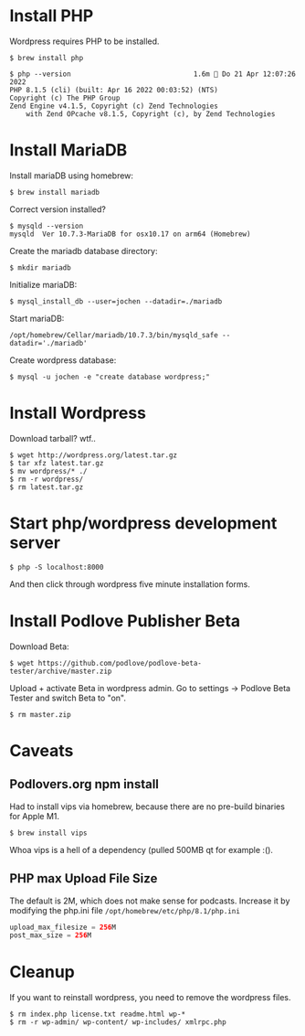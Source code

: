 # Install PHP

Wordpress requires PHP to be installed.

```shell
$ brew install php
```

```shell
$ php --version                              1.6m  Do 21 Apr 12:07:26 2022
PHP 8.1.5 (cli) (built: Apr 16 2022 00:03:52) (NTS)
Copyright (c) The PHP Group
Zend Engine v4.1.5, Copyright (c) Zend Technologies
    with Zend OPcache v8.1.5, Copyright (c), by Zend Technologies
```

# Install MariaDB

Install mariaDB using homebrew:

```shell
$ brew install mariadb
```

Correct version installed?
```shell
$ mysqld --version
mysqld  Ver 10.7.3-MariaDB for osx10.17 on arm64 (Homebrew)
```

Create the mariadb database directory:
```shell
$ mkdir mariadb
```

Initialize mariaDB:

```shell
$ mysql_install_db --user=jochen --datadir=./mariadb
```

Start mariaDB:

```shell
/opt/homebrew/Cellar/mariadb/10.7.3/bin/mysqld_safe --datadir='./mariadb'
```

Create wordpress database:

```shell
$ mysql -u jochen -e "create database wordpress;"
```

# Install Wordpress

Download tarball? wtf..

```shell
$ wget http://wordpress.org/latest.tar.gz
$ tar xfz latest.tar.gz
$ mv wordpress/* ./
$ rm -r wordpress/
$ rm latest.tar.gz
```

# Start php/wordpress development server

```shell
$ php -S localhost:8000
```

And then click through wordpress five minute installation forms.

# Install Podlove Publisher Beta

Download Beta:

```shell
$ wget https://github.com/podlove/podlove-beta-tester/archive/master.zip
```

Upload + activate Beta in wordpress admin. Go to settings -> Podlove Beta Tester
and switch Beta to "on".

```shell
$ rm master.zip
```

# Caveats

## Podlovers.org npm install

Had to install vips via homebrew, because there are no pre-build binaries
for Apple M1.

```shell
$ brew install vips
```

Whoa vips is a hell of a dependency (pulled 500MB qt for example :().

## PHP max Upload File Size

The default is 2M, which does not make sense for podcasts. Increase
it by modifying the php.ini file `/opt/homebrew/etc/php/8.1/php.ini`

```php
upload_max_filesize = 256M
post_max_size = 256M
```

# Cleanup

If you want to reinstall wordpress, you need to remove the wordpress
files.

```shell
$ rm index.php license.txt readme.html wp-*
$ rm -r wp-admin/ wp-content/ wp-includes/ xmlrpc.php
```